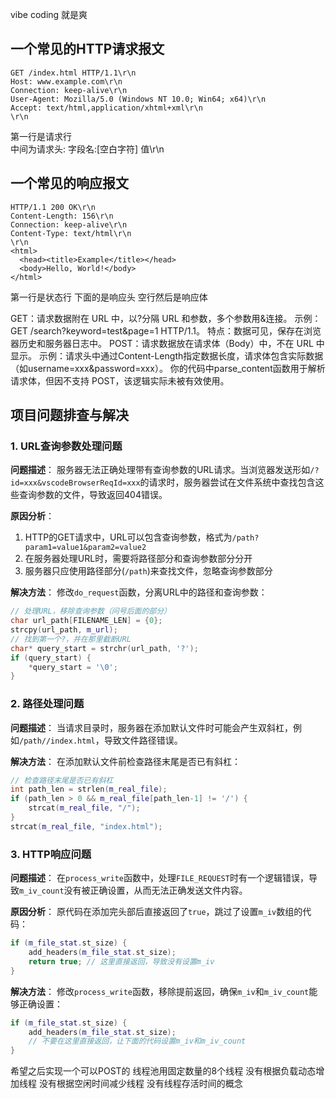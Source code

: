 vibe coding 就是爽

## 一个常见的HTTP请求报文

```http
GET /index.html HTTP/1.1\r\n
Host: www.example.com\r\n
Connection: keep-alive\r\n
User-Agent: Mozilla/5.0 (Windows NT 10.0; Win64; x64)\r\n
Accept: text/html,application/xhtml+xml\r\n
\r\n
```
第一行是请求行  
中间为请求头: 字段名:[空白字符] 值\r\n

## 一个常见的响应报文

```http
HTTP/1.1 200 OK\r\n
Content-Length: 156\r\n
Connection: keep-alive\r\n
Content-Type: text/html\r\n
\r\n
<html>
  <head><title>Example</title></head>
  <body>Hello, World!</body>
</html>
```

第一行是状态行
下面的是响应头
空行然后是响应体

GET：请求数据附在 URL 中，以?分隔 URL 和参数，多个参数用&连接。
示例：GET /search?keyword=test&page=1 HTTP/1.1。
特点：数据可见，保存在浏览器历史和服务器日志中。
POST：请求数据放在请求体（Body）中，不在 URL 中显示。
示例：请求头中通过Content-Length指定数据长度，请求体包含实际数据（如username=xxx&password=xxx）。
你的代码中parse_content函数用于解析请求体，但因不支持 POST，该逻辑实际未被有效使用。

## 项目问题排查与解决

### 1. URL查询参数处理问题

**问题描述**：
服务器无法正确处理带有查询参数的URL请求。当浏览器发送形如`/?id=xxx&vscodeBrowserReqId=xxx`的请求时，服务器尝试在文件系统中查找包含这些查询参数的文件，导致返回404错误。

**原因分析**：
1. HTTP的GET请求中，URL可以包含查询参数，格式为`/path?param1=value1&param2=value2`
2. 在服务器处理URL时，需要将路径部分和查询参数部分分开
3. 服务器只应使用路径部分(`/path`)来查找文件，忽略查询参数部分

**解决方法**：
修改`do_request`函数，分离URL中的路径和查询参数：
```cpp
// 处理URL，移除查询参数（问号后面的部分）
char url_path[FILENAME_LEN] = {0};
strcpy(url_path, m_url);
// 找到第一个?，并在那里截断URL
char* query_start = strchr(url_path, '?');
if (query_start) {
    *query_start = '\0';
}
```

### 2. 路径处理问题

**问题描述**：
当请求目录时，服务器在添加默认文件时可能会产生双斜杠，例如`/path//index.html`，导致文件路径错误。

**解决方法**：
在添加默认文件前检查路径末尾是否已有斜杠：
```cpp
// 检查路径末尾是否已有斜杠
int path_len = strlen(m_real_file);
if (path_len > 0 && m_real_file[path_len-1] != '/') {
    strcat(m_real_file, "/");
}
strcat(m_real_file, "index.html");
```

### 3. HTTP响应问题

**问题描述**：
在`process_write`函数中，处理`FILE_REQUEST`时有一个逻辑错误，导致`m_iv_count`没有被正确设置，从而无法正确发送文件内容。

**原因分析**：
原代码在添加完头部后直接返回了`true`，跳过了设置`m_iv`数组的代码：
```cpp
if (m_file_stat.st_size) {
    add_headers(m_file_stat.st_size);
    return true; // 这里直接返回，导致没有设置m_iv
}
```

**解决方法**：
修改`process_write`函数，移除提前返回，确保`m_iv`和`m_iv_count`能够正确设置：
```cpp
if (m_file_stat.st_size) {
    add_headers(m_file_stat.st_size);
    // 不要在这里直接返回，让下面的代码设置m_iv和m_iv_count
}
```

希望之后实现一个可以POST的
线程池用固定数量的8个线程 没有根据负载动态增加线程 没有根据空闲时间减少线程 没有线程存活时间的概念